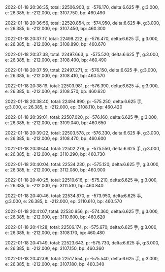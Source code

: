 2022-01-18 20:36:35, total: 22506.903, p: -576.170, delta:6.625 手, g:3.000, e: 26.385, b: -212.000, ep: 3107.750, bp: 460.490

2022-01-18 20:36:56, total: 22520.854, p: -574.950, delta:6.625 手, g:3.000, e: 26.385, b: -212.000, ep: 3107.450, bp: 460.300

2022-01-18 20:37:17, total: 22498.222, p: -576.470, delta:6.625 手, g:3.000, e: 26.385, b: -212.000, ep: 3108.890, bp: 460.670

2022-01-18 20:37:38, total: 22497.663, p: -575.520, delta:6.625 手, g:3.000, e: 26.385, b: -212.000, ep: 3108.400, bp: 460.490

2022-01-18 20:37:59, total: 22497.271, p: -576.150, delta:6.625 手, g:3.000, e: 26.385, b: -212.000, ep: 3108.410, bp: 460.570

2022-01-18 20:38:19, total: 22503.981, p: -576.390, delta:6.625 手, g:3.000, e: 26.385, b: -212.000, ep: 3108.570, bp: 460.620

2022-01-18 20:38:40, total: 22494.890, p: -575.250, delta:6.625 手, g:3.000, e: 26.385, b: -212.000, ep: 3108.110, bp: 460.420

2022-01-18 20:39:01, total: 22507.020, p: -576.160, delta:6.625 手, g:3.000, e: 26.385, b: -212.000, ep: 3109.040, bp: 460.650

2022-01-18 20:39:22, total: 22503.578, p: -576.330, delta:6.625 手, g:3.000, e: 26.385, b: -212.000, ep: 3108.470, bp: 460.600

2022-01-18 20:39:44, total: 22502.276, p: -575.550, delta:6.625 手, g:3.000, e: 26.385, b: -212.000, ep: 3110.290, bp: 460.730

2022-01-18 20:40:04, total: 22534.230, p: -575.120, delta:6.625 手, g:3.000, e: 26.385, b: -212.000, ep: 3112.080, bp: 460.900

2022-01-18 20:40:25, total: 22510.616, p: -575.210, delta:6.625 手, g:3.000, e: 26.385, b: -212.000, ep: 3111.510, bp: 460.840

2022-01-18 20:40:46, total: 22534.870, p: -573.950, delta:6.625 手, g:3.000, e: 26.385, b: -212.000, ep: 3110.610, bp: 460.570

2022-01-18 20:41:07, total: 22530.956, p: -574.360, delta:6.625 手, g:3.000, e: 26.385, b: -212.000, ep: 3110.600, bp: 460.620

2022-01-18 20:41:28, total: 22506.174, p: -575.670, delta:6.625 手, g:3.000, e: 26.385, b: -212.000, ep: 3108.170, bp: 460.480

2022-01-18 20:41:49, total: 22523.643, p: -575.730, delta:6.625 手, g:3.000, e: 26.385, b: -212.000, ep: 3107.150, bp: 460.360

2022-01-18 20:42:09, total: 22517.554, p: -575.540, delta:6.625 手, g:3.000, e: 26.385, b: -212.000, ep: 3107.180, bp: 460.340